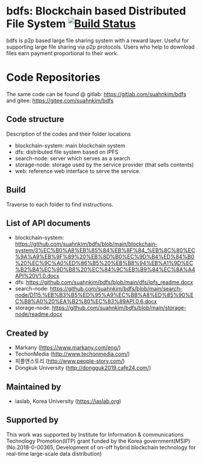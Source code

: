 # bdfs: Blockchain based Distributed File System [![Build Status](https://img.shields.io/travis/npm/npm/latest.svg?style=flat-square)](https://travis-ci.org/npm/npm) 
bdfs is p2p based large file sharing system with a reward layer. 
Useful for supporting large file sharing via p2p protocols. Users who help to download files earn payment proportional to their work. 

# Code Repositories
The same code can be found @ gitlab: https://gitlab.com/suahnkim/bdfs and gitee: https://gitee.com/suahnkim/bdfs

## Code structure
Description of the codes and their folder locations
- blockchain-system: main blockchain system
- dfs: distributed file system based on IPFS
- search-node: server which serves as a search
- storage-node: storage used by the service provider (that sells contents)
- web: reference web interface to serve the service.


## Build
Traverse to each folder to find instructions.

## List of API documents 
- blockchain-system: https://github.com/suahnkim/bdfs/blob/main/blockchain-system/3%EC%B0%A8%EB%85%84%EB%8F%84_%EB%8C%80%EC%9A%A9%EB%9F%89%20%EB%8D%B0%EC%9D%B4%ED%84%B0%20%EC%9C%A0%ED%86%B5%20%EB%B8%94%EB%A1%9D%EC%B2%B4%EC%9D%B8%20%EC%84%9C%EB%B9%84%EC%8A%A4API%20V1.0.docx
- dfs: https://github.com/suahnkim/bdfs/blob/main/dfs/ipfs_readme.docx
- search-node: https://github.com/suahnkim/bdfs/blob/main/search-node/D115.%EB%B3%B5%ED%95%A9%EC%BB%A8%ED%85%90%EC%B8%A0%20%EA%B2%80%EC%83%89API.0.6.docx
- storage-node: https://github.com/suahnkim/bdfs/blob/main/storage-node/readme.docx

## Created by
- Markany (https://www.markany.com/eng/) 
- TechonMedia (http://www.techonmedia.com/)
- 피플앤스토리 (http://www.people-story.com/)
- Dongkuk University (http://dongguk2019.cafe24.com/)

## Maintained by 
- iaslab, Korea University (https://iaslab.org)

## Supported by 
This work was supported by Institute for Information & communications Technology Promotion(IITP) grant funded by the Korea government(MSIP) (No.2018-0-00365, Development of on-off hybrid blockchain technology for real-time large-scale data distribution)
